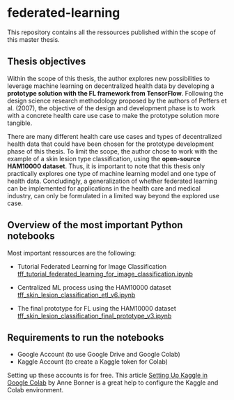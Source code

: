 # federated-learning
This repository contains all the ressources published within the scope of this master thesis.

## Thesis objectives

Within the scope of this thesis, the author explores new possibilities to leverage machine learning on decentralized health data by developing a **prototype solution with the FL framework from TensorFlow**. Following the design science research methodology proposed by the authors of Peffers et al. (2007), the objective of the design and development phase is to work with a concrete health care use case to make the prototype solution more tangible. 

There are many different health care use cases and types of decentralized health data that could have been chosen for the prototype development phase of this thesis. To limit the scope, the author chose to work with the example of a skin lesion type classification, using the **open-source HAM10000 dataset**. Thus, it is important to note that this thesis only practically explores one type of machine learning model and one type of health data. Concludingly, a generalization of whether federated learning can be implemented for applications in the health care and medical industry, can only be formulated in a limited way beyond the explored use case. 

## Overview of the most important Python notebooks

Most important ressources are the following:

*   Tutorial Federated Learning for Image Classification [tff_tutorial_federated_learning_for_image_classification.ipynb](https://github.com/ChristinaSalker/federated-learning/blob/master/tutorial_federated_learning_for_image_classification.ipynb)

*   Centralized ML process using the HAM10000 dataset [tff_skin_lesion_classification_etl_v6.ipynb](https://github.com/ChristinaSalker/federated-learning/blob/master/tff_skin_lesion_classification_etl_v6.ipynb)

*   The final prototype for FL using the HAM10000 dataset [tff_skin_lesion_classification_final_prototype_v3.ipynb](https://github.com/ChristinaSalker/federated-learning/blob/master/tff_skin_lesion_classification_final_prototype_v3.ipynb)

## Requirements to run the notebooks

*   Google Account (to use Google Drive and Google Colab)
*   Kaggle Account (to create a Kaggle token for Colab)

Setting up these accounts is for free. This article [Setting Up Kaggle in Google Colab](https://towardsdatascience.com/setting-up-kaggle-in-google-colab-ebb281b61463) by Anne Bonner is a great help to configure the Kaggle and Colab environment.
